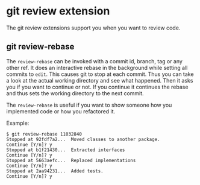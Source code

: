 # git review extension

The git review extensions support you when you want to review code.

## git review-rebase

The `review-rebase` can be invoked with a commit id, branch, tag or any other ref. It does an interactive rebase in the background while setting all commits to `edit`. This causes git to stop at each commit. Thus you can take a look at the actual working directory and see what happened. Then it asks you if you want to continue or not. If you continue it continues the rebase and thus sets the working directory to the next commit.

The `review-rebase` is useful if you want to show someone how you implemented code or how you refactored it.

Example:

    $ git review-rebase 11032840
    Stopped at 92fdf7a2...  Moved classes to another package.
    Continue [Y/n]? y
    Stopped at b1f21430...  Extracted interfaces
    Continue [Y/n]? y
    Stopped at 5663aefc...  Replaced implementations
    Continue [Y/n]? y
    Stopped at 2aa94231...  Added tests.
    Continue [Y/n]? y
